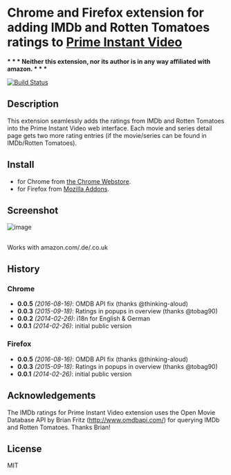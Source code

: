 # Chrome and Firefox extension for adding IMDb and Rotten Tomatoes ratings to [Prime Instant Video](https://www.amazon.com)
__* * * Neither this extension, nor its author is in any way affiliated with amazon. * * *__

[![Build Status](https://travis-ci.org/joscha/prime-ratings.svg)](https://travis-ci.org/joscha/prime-ratings)

## Description
This extension seamlessly adds the ratings from IMDb and Rotten Tomatoes into the Prime Instant Video web interface.
Each movie and series detail page gets two more rating entries (if the movie/series can be found in IMDb/Rotten Tomatoes).

## Install

* for Chrome from [the Chrome Webstore](https://chrome.google.com/webstore/detail/pfnkplljjpbbbclllghfeakdlfcldpfj).
* for Firefox from [Mozilla Addons](https://addons.mozilla.org/de/firefox/addon/prime-ratings/).


## Screenshot

![image](https://raw.github.com/joscha/prime-ratings/master/artwork/screenshot.png)

##
Works with amazon.com/.de/.co.uk

## History
### Chrome
* **0.0.5** _(2016-08-16)_: OMDB API fix (thanks @thinking-aloud)
* **0.0.3** _(2015-09-18)_: Ratings in popups in overview (thanks @tobag90)
* **0.0.2** _(2014-02-26)_: i18n for English & German
* **0.0.1** _(2014-02-26)_: initial public version

### Firefox
* **0.0.5** _(2016-08-16)_: OMDB API fix (thanks @thinking-aloud)
* **0.0.3** _(2015-09-18)_: Ratings in popups in overview (thanks @tobag90)
* **0.0.1** _(2014-02-26)_: initial public version

## Acknowledgements
The IMDb ratings for Prime Instant Video extension uses the Open Movie Database API by Brian Fritz (http://www.omdbapi.com/) for querying IMDb and Rotten Tomatoes. Thanks Brian!

## License
MIT
